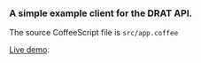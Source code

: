 ### A simple example client for the DRAT API.

The source CoffeeScript file is `src/app.coffee`

[Live demo](http://jsbin.com/asitiz/12).
